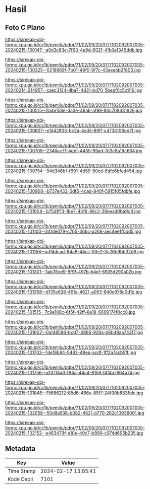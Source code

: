 # Hasil

## Foto C Plano

https://sirekap-obj-formc.kpu.go.id/cc1b/pemilu/pdpr/71/02/09/20/07/7102092007005-20240215-100147--a0d3c83c-7f63-4e9d-9021-41b0a1349ddb.jpg

https://sirekap-obj-formc.kpu.go.id/cc1b/pemilu/pdpr/71/02/09/20/07/7102092007005-20240215-100325--0218669f-7b01-49f0-9f7c-43eeebb2f803.jpg

https://sirekap-obj-formc.kpu.go.id/cc1b/pemilu/pdpr/71/02/09/20/07/7102092007005-20240214-214957--caec3124-dba7-4d31-bd70-5bebf0c5c916.jpg

https://sirekap-obj-formc.kpu.go.id/cc1b/pemilu/pdpr/71/02/09/20/07/7102092007005-20240215-100515--2b4e158e-da3e-49ab-af99-80c708331826.jpg

https://sirekap-obj-formc.kpu.go.id/cc1b/pemilu/pdpr/71/02/09/20/07/7102092007005-20240215-100607--e1d42803-bc2a-4ed5-89ff-c4734106ed7f.jpg

https://sirekap-obj-formc.kpu.go.id/cc1b/pemilu/pdpr/71/02/09/20/07/7102092007005-20240215-100709--2346ac71-4ebf-4455-99ad-7d3c8a19c664.jpg

https://sirekap-obj-formc.kpu.go.id/cc1b/pemilu/pdpr/71/02/09/20/07/7102092007005-20240215-100754--94d346bf-f691-4d59-80cd-6dfc6bfed454.jpg

https://sirekap-obj-formc.kpu.go.id/cc1b/pemilu/pdpr/71/02/09/20/07/7102092007005-20240215-100908--b737e432-0df5-4cad-940f-5915f05fdbfe.jpg

https://sirekap-obj-formc.kpu.go.id/cc1b/pemilu/pdpr/71/02/09/20/07/7102092007005-20240215-101004--b75d1f13-1be7-4bf8-98c2-36eead0ba9c4.jpg

https://sirekap-obj-formc.kpu.go.id/cc1b/pemilu/pdpr/71/02/09/20/07/7102092007005-20240215-101100--341de079-c705-46bc-a268-aec4ee1f0bd5.jpg

https://sirekap-obj-formc.kpu.go.id/cc1b/pemilu/pdpr/71/02/09/20/07/7102092007005-20240215-101158--ad14dcad-64a8-44cc-93e2-3c26b9bb32d6.jpg

https://sirekap-obj-formc.kpu.go.id/cc1b/pemilu/pdpr/71/02/09/20/07/7102092007005-20240215-101301--3ab78cd9-8f9f-497b-b4e1-6505d290a02b.jpg

https://sirekap-obj-formc.kpu.go.id/cc1b/pemilu/pdpr/71/02/09/20/07/7102092007005-20240215-101358--d135e628-49fa-4621-a053-640e978c0d1d.jpg

https://sirekap-obj-formc.kpu.go.id/cc1b/pemilu/pdpr/71/02/09/20/07/7102092007005-20240215-101515--7c9e108c-6f5f-42ff-8e18-6669174f0cc8.jpg

https://sirekap-obj-formc.kpu.go.id/cc1b/pemilu/pdpr/71/02/09/20/07/7102092007005-20240215-101602--0a148596-bcd7-4866-926a-b6b49aa743f7.jpg

https://sirekap-obj-formc.kpu.go.id/cc1b/pemilu/pdpr/71/02/09/20/07/7102092007005-20240215-101703--1def8b94-5482-48ea-acdf-1ff2a7acb5ff.jpg

https://sirekap-obj-formc.kpu.go.id/cc1b/pemilu/pdpr/71/02/09/20/07/7102092007005-20240215-101756--a337f4a0-f84a-44c4-8159-f414a7664a74.jpg

https://sirekap-obj-formc.kpu.go.id/cc1b/pemilu/pdpr/71/02/09/20/07/7102092007005-20240215-101846--75686212-85d6-486e-89f7-24f00b8835dc.jpg

https://sirekap-obj-formc.kpu.go.id/cc1b/pemilu/pdpr/71/02/09/20/07/7102092007005-20240215-102058--50d8a538-b082-4621-b770-262c10938001.jpg

https://sirekap-obj-formc.kpu.go.id/cc1b/pemilu/pdpr/71/02/09/20/07/7102092007005-20240215-102152--e463479f-e10e-40c7-b899-c974d695b235.jpg


## Metadata

| Key        | Value               |
| ---------- | ------------------- |
| Time Stamp | 2024-02-17 13:05:41 |
| Kode Dapil | 7101                |



